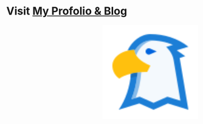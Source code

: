 <h1>Visit <a href="https://blueagle.top/">My Profolio & Blog</h1><img height="250" src="./assets/logo.svg" align="right"/>
